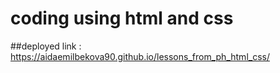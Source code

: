 # coding using html and css
##deployed link :  https://aidaemilbekova90.github.io/lessons_from_ph_html_css/
